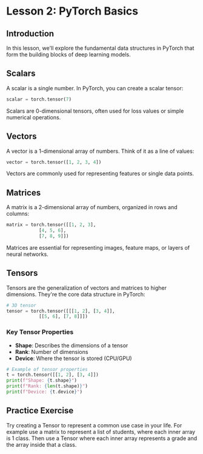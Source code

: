 # Lesson 2: PyTorch Basics

## Introduction

In this lesson, we'll explore the fundamental data structures in PyTorch that form the building blocks of deep learning models.

## Scalars

A scalar is a single number. In PyTorch, you can create a scalar tensor:

```python
scalar = torch.tensor(7)
```

Scalars are 0-dimensional tensors, often used for loss values or simple numerical operations.

## Vectors

A vector is a 1-dimensional array of numbers. Think of it as a line of values:

```python
vector = torch.tensor([1, 2, 3, 4])
```

Vectors are commonly used for representing features or single data points.

## Matrices

A matrix is a 2-dimensional array of numbers, organized in rows and columns:

```python
matrix = torch.tensor([[1, 2, 3],
            [4, 5, 6],
            [7, 8, 9]])
```

Matrices are essential for representing images, feature maps, or layers of neural networks.

## Tensors

Tensors are the generalization of vectors and matrices to higher dimensions. They're the core data structure in PyTorch:

```python
# 3D tensor
tensor = torch.tensor([[[1, 2], [3, 4]],
            [[5, 6], [7, 8]]])
```

### Key Tensor Properties

- **Shape**: Describes the dimensions of a tensor
- **Rank**: Number of dimensions
- **Device**: Where the tensor is stored (CPU/GPU)

```python
# Example of tensor properties
t = torch.tensor([[1, 2], [3, 4]])
print(f"Shape: {t.shape}")
print(f"Rank: {len(t.shape)}")
print(f"Device: {t.device}")
```

## Practice Exercise

Try creating a Tensor to represent a common use case in your life. For example use a matrix to represent a list of students, where each inner array is 1 class. Then use a Tensor where each inner array represents a grade and the array inside that a class.
